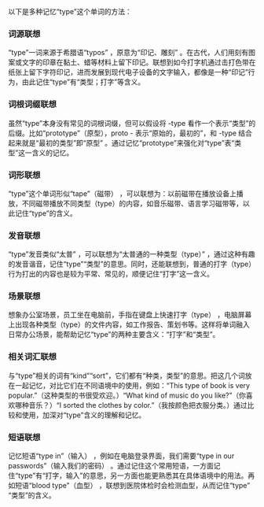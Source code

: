 以下是多种记忆“type”这个单词的方法：

### 词源联想
“type”一词来源于希腊语“typos” ，原意为“印记、雕刻” 。在古代，人们用刻有图案或文字的印章在黏土、蜡等材料上留下印记。联想到如今打字机通过击打色带在纸张上留下字符印记，进而发展到现代电子设备的文字输入，都像是一种“印记”行为，由此记住“type”有“类型；打字”等含义。

### 词根词缀联想
虽然“type”本身没有常见的词根词缀，但可以假设将 -type 看作一个表示“类型”的后缀。比如“prototype”（原型），proto - 表示“原始的，最初的”，和 -type 结合起来就是“最初的类型”即“原型” 。通过记忆“prototype”来强化对“type”表“类型”这一含义的记忆。

### 词形联想
“type”这个单词形似“tape”（磁带） ，可以联想为：以前磁带在播放设备上播放，不同磁带播放不同类型（type）的内容，如音乐磁带、语言学习磁带等，以此记住“type”的含义。

### 发音联想
“type”发音类似“太普” ，可以联想为“太普通的一种类型（type）” ，通过这种有趣的发音谐音，记住“type”“类型”的意思。同时，还能联想到，普通的打字（type）行为打出的内容也是较为平常、常见的，顺便记住“打字”这一含义。

### 场景联想
想象办公室场景，员工坐在电脑前，手指在键盘上快速打字（type） ，电脑屏幕上出现各种类型（type）的文件内容，如工作报告、策划书等。这样将单词融入日常办公场景，能帮助记忆“type”的两种主要含义：“打字”和“类型”。

### 相关词汇联想
与“type”相关的词有“kind”“sort”，它们都有“种类，类型”的意思。把这几个词放在一起记忆，对比它们在不同语境中的使用，例如：“This type of book is very popular.”（这种类型的书很受欢迎。）“What kind of music do you like?”（你喜欢哪种音乐？）“I sorted the clothes by color.”（我按颜色把衣服分类。）通过比较和使用，加深对“type”含义的理解和记忆。

### 短语联想
记忆短语“type in”（输入） ，例如在电脑登录界面，我们需要“type in our passwords”（输入我们的密码） 。通过记住这个常用短语，一方面记住“type”有“打字，输入”的意思，另一方面也能更熟悉其在具体语境中的用法。再如短语“blood type”（血型） ，联想到医院体检时会检测血型，从而记住“type” “类型”的含义。 